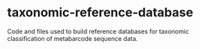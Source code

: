 # taxonomic-reference-database
Code and files used to build reference databases for taxonomic classification of metabarcode sequence data.
